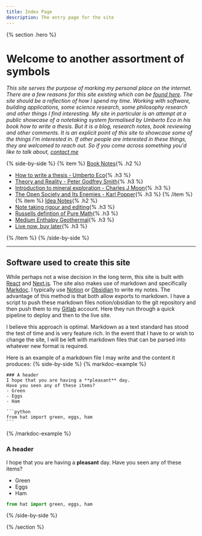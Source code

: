 ```yaml
---
title: Index Page
description: The entry page for the site
---
```


{% section .hero %}

# Welcome to another assortment of symbols
*This site serves the purpose of marking my personal place on the internet. There are a few reasons for this site existing which can be [found here](/drafts/site-philosophy). The site should be a reflection of how I spend my time. Working with software, building applications, some science research, some philosophy research and other things I find interesting. My site in particular is an attempt at a public showcase of a notetaking system formalised by Umberto Eco in his book how to write a thesis. But it is a blog, research notes, book reviewing and other comments. It is an explicit point of this site to showcase some of the things I'm interested in. If other people are interested in these things, they are welcomed to reach out. So if you come across something you'd like to talk about, [contact me](/contact)*

{% side-by-side %}
{% item %}
[Book Notes](/notes/books){%  .h2  %}

- [How to write a thesis - Umberto Eco](/notes/books/COUlEuCc){%  .h3  %}
- [Theory and Reality - Peter Godfrey Smith](/notes/books/COUi8UjB){%  .h3  %}
- [Introduction to mineral exploration - Charles J Moon](notes/books/COVpLVtX){%  .h3  %}
- [The Open Society and Its Enemies - Karl Popper](notes/books/COUuMr1o){%  .h3  %}
{% /item %}
{% item %}
[Idea Notes](/notes/ideas){%  .h2  %}
- [Note taking rigour and editing](/notes/ideas/thesis-essay){%  .h3  %}
- [Russells defintion of Pure Math](/notes/ideas/pure-math){%  .h3  %}
- [Medium Enthalpy Geothermal](/notes/ideas/medium-enthalpy-geothermal){%  .h3  %}
- [Live now, buy later](/notes/ideas/rent-now-buy-later){%  .h3  %}

{% /item %}
{% /side-by-side %}

---
## Software used to create this site
While perhaps not a wise decision in the long term, this site is built with [React](https://reactjs.org) and [Next.js](https://nextjs.org/). The site also makes use of markdown and specifically [Markdoc](https://markdoc.io). I typically use [Notion](https://www.notion.so) or [Obsidian](https://obsidian.md/) to write my notes. The advantage of this method is that both allow exports to markdown. I have a script to push these markdown files notion/obsidian to the git repository and then push them to my [Gitlab](https://gitlab.com/) account. Here they run through a quick pipeline to deploy and then to the live site.
 
I believe this approach is optimal. Markdown as a text standard has stood the test of time and is very feature rich. In the event that I have to or wish to change the site, I will be left with markdown files that can be parsed into whatever new format is required.
 
Here is an example of a markdown file I may write and the content it produces:
{% side-by-side %}
{% markdoc-example %}
````
### A header
I hope that you are having a **pleasant** day.
Have you seen any of these items?
- Green
- Eggs
- Ham

```python
from hat import green, eggs, ham
```
````
{% /markdoc-example %}
### A header

I hope that you are having a **pleasant** day. Have you seen any of these items?
- Green
- Eggs
- Ham
```py
from hat import green, eggs, ham
```

{% /side-by-side %}

{% /section %}